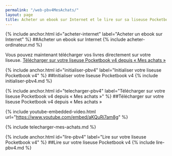 ```yaml
---
permalink: "/web-pbv4MesAchats/"
layout: page
title: Acheter un ebook sur Internet et le lire sur sa liseuse Pocketbook v4 « mes achats »
---
```


{% include anchor.html id="acheter-internet" label="Acheter un ebook sur Internet" %}
##Acheter un ebook sur Internet
{% include acheter-ordinateur.md %}

Vous pouvez maintenant télécharger vos livres directement sur votre liseuse. [Télécharger sur votre liseuse Pocketbook v4 depuis « Mes achats »](#telecharger-pbv4)

{% include anchor.html id="initialiser-pbv4" label="Initialiser votre liseuse Pocketbook v4" %}
##Initialiser votre liseuse Pocketbook v4
{% include initialiser-pbv4.md %}

{% include anchor.html id="telecharger-pbv4" label="Télécharger sur votre liseuse Pocketbook v4 depuis « Mes achats »" %}
##Télécharger sur votre liseuse Pocketbook v4 depuis « Mes achats »

{% include youtube-embedded-video.html url="https://www.youtube.com/embed/aKQuRi7am8g" %}

{% include telecharger-mes-achats.md %}

{% include anchor.html id="lire-pbv4" label="Lire sur votre liseuse Pocketbook v4" %}
##Lire sur votre liseuse Pocketbook v4
{% include lire-pbv4.md %}

